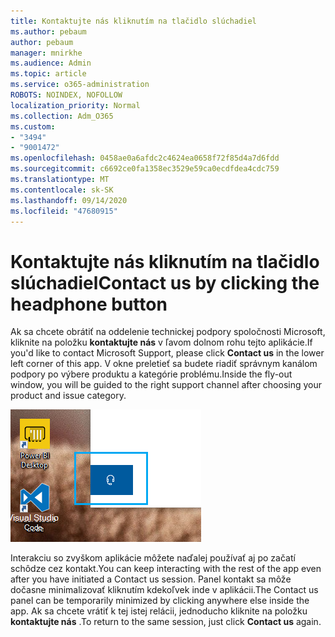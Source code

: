 ```yaml
---
title: Kontaktujte nás kliknutím na tlačidlo slúchadiel
ms.author: pebaum
author: pebaum
manager: mnirkhe
ms.audience: Admin
ms.topic: article
ms.service: o365-administration
ROBOTS: NOINDEX, NOFOLLOW
localization_priority: Normal
ms.collection: Adm_O365
ms.custom:
- "3494"
- "9001472"
ms.openlocfilehash: 0458ae0a6afdc2c4624ea0658f72f85d4a7d6fdd
ms.sourcegitcommit: c6692ce0fa1358ec3529e59ca0ecdfdea4cdc759
ms.translationtype: MT
ms.contentlocale: sk-SK
ms.lasthandoff: 09/14/2020
ms.locfileid: "47680915"
---
```

# <a name="contact-us-by-clicking-the-headphone-button"></a><span data-ttu-id="d6d45-102">Kontaktujte nás kliknutím na tlačidlo slúchadiel</span><span class="sxs-lookup"><span data-stu-id="d6d45-102">Contact us by clicking the headphone button</span></span>

<span data-ttu-id="d6d45-103">Ak sa chcete obrátiť na oddelenie technickej podpory spoločnosti Microsoft, kliknite na položku **kontaktujte nás** v ľavom dolnom rohu tejto aplikácie.</span><span class="sxs-lookup"><span data-stu-id="d6d45-103">If you'd like to contact Microsoft Support, please click **Contact us** in the lower left corner of this app.</span></span> <span data-ttu-id="d6d45-104">V okne preletieť sa budete riadiť správnym kanálom podpory po výbere produktu a kategórie problému.</span><span class="sxs-lookup"><span data-stu-id="d6d45-104">Inside the fly-out window, you will be guided to the right support channel after choosing your product and issue category.</span></span>

![Kontaktujte nás kliknutím na ikonu slúchadiel.](media/contact-us-headphone-icon.png)

<span data-ttu-id="d6d45-106">Interakciu so zvyškom aplikácie môžete naďalej používať aj po začatí schôdze cez kontakt.</span><span class="sxs-lookup"><span data-stu-id="d6d45-106">You can keep interacting with the rest of the app even after you have initiated a Contact us session.</span></span> <span data-ttu-id="d6d45-107">Panel kontakt sa môže dočasne minimalizovať kliknutím kdekoľvek inde v aplikácii.</span><span class="sxs-lookup"><span data-stu-id="d6d45-107">The Contact us panel can be temporarily minimized by clicking anywhere else inside the app.</span></span> <span data-ttu-id="d6d45-108">Ak sa chcete vrátiť k tej istej relácii, jednoducho kliknite na položku **kontaktujte nás** .</span><span class="sxs-lookup"><span data-stu-id="d6d45-108">To return to the same session, just click **Contact us** again.</span></span>
